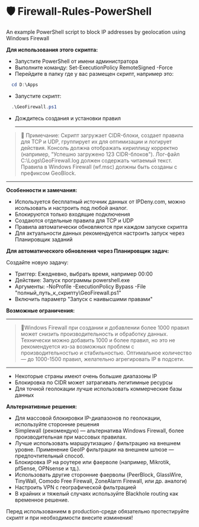 #  🛡️ Firewall-Rules-PowerShell

An example PowerShell script to block IP addresses by geolocation using Windows Firewall

**Для использования этого скрипта:**

- Запустите PowerShell от имени администратора
- Выполните команду: Set-ExecutionPolicy RemoteSigned -Force
- Перейдите в папку где у вас размещен скрипт, например это:
```powershell
  cd D:\Apps
```
- Запустите скрипт:
```powershell
  .\GeoFirewall.ps1
```
- Дождитесь создания и установки правил

  ---
> 🧠 Примечание:
Скрипт загружает CIDR-блоки, создает правила для TCP и UDP, группирует их для оптимизации и логирует действия.
Консоль должна отображать кириллицу корректно (например, "Успешно загружено 123 CIDR-блоков").
Лог-файл C:\Logs\GeoFirewall.log должен содержать читаемый текст.
Правила в Windows Firewall (wf.msc) должны быть созданы с префиксом GeoBlock.
---

**Особенности и замечания:**

- Используется бесплатный источник данных от IPDeny.com, можно исользовать и настроить под любой аналог.
- Блокируются только входящие подключения
- Создаются отдельные правила для TCP и UDP
- Правила автоматически обновляются при каждом запуске скрипта
- Для актуальности данных рекомендуется настроить запуск через Планировщик заданий

**Для автоматического обновления через Планировщик задач:**

Создайте новую задачу:
- Триггер: Ежедневно, выбрать время, например 00:00
- Действие: Запуск программы powershell.exe
- Аргументы: -NoProfile -ExecutionPolicy Bypass -File "полный_путь_к_скрипту\GeoFirewall.ps1"
- Включить параметр "Запуск с наивысшими правами"

**Возможные ограничения:**

---
> 🧠Windows Firewall при создании и добавлении более 1000 правил может снизить производительность и обработку данных.
Технически можно добавить 1000 и более правил, но это не рекомендуется из-за возможных проблем с производительностью и стабильностью.
Оптимальное количество — до 1000-1500 правил, желательно агрегировать IP в подсети.
---

- Некоторые страны имеют очень большие диапазоны IP
- Блокировка по CIDR может затрагивать легитимные ресурсы
- Для точной геолокации лучше использовать коммерческие базы данных

**Альтернативные решения:**
- Для массовой блокировки IP-диапазонов по геолокации, используйте сторонние решения
- Simplewall (рекомендую) — альтернатива Windows Firewall, более производительная при массовых правилах.
- Лучше использовать маршрутизацию / фильтрацию на внешнем уровне. Применение GeoIP фильтрации на внешнем шлюзе — предпочтительный способ.
- Блокировка IP на роутере или фаерволе (например, Mikrotik, pfSense, OPNsense и тд.).
- Использовать другие сторонние фаерволы (PeerBlock, GlassWire, TinyWall, Comodo Free Firewall, ZoneAlarm Firewall, или др. аналоги)
- Настроить VPN с географической фильтрацией
- В крайних и тяжелый случаях используйте Blackhole routing как временное решение.  

Перед использованием в production-среде обязательно протестируйте скрипт и при необходимости внесите изминения!
